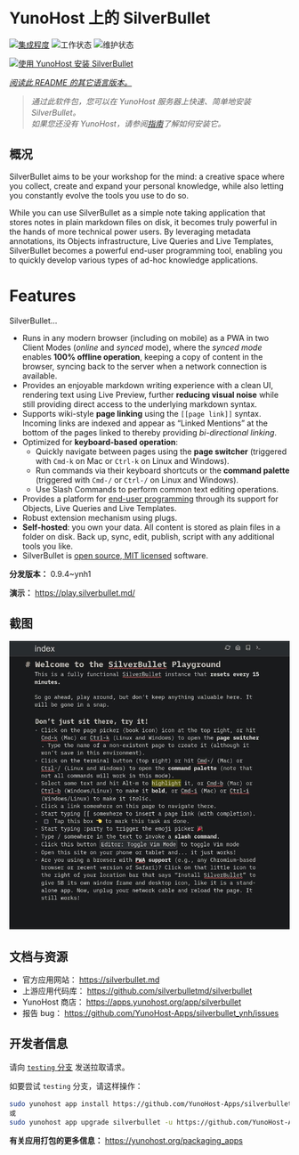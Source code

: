 <!--
注意：此 README 由 <https://github.com/YunoHost/apps/tree/master/tools/readme_generator> 自动生成
请勿手动编辑。
-->

# YunoHost 上的 SilverBullet

[![集成程度](https://dash.yunohost.org/integration/silverbullet.svg)](https://ci-apps.yunohost.org/ci/apps/silverbullet/) ![工作状态](https://ci-apps.yunohost.org/ci/badges/silverbullet.status.svg) ![维护状态](https://ci-apps.yunohost.org/ci/badges/silverbullet.maintain.svg)

[![使用 YunoHost 安装 SilverBullet](https://install-app.yunohost.org/install-with-yunohost.svg)](https://install-app.yunohost.org/?app=silverbullet)

*[阅读此 README 的其它语言版本。](./ALL_README.md)*

> *通过此软件包，您可以在 YunoHost 服务器上快速、简单地安装 SilverBullet。*  
> *如果您还没有 YunoHost，请参阅[指南](https://yunohost.org/install)了解如何安装它。*

## 概况

SilverBullet aims to be your workshop for the mind: a creative space where you collect, create and expand your personal knowledge, while also letting you constantly evolve the tools you use to do so.

While you can use SilverBullet as a simple note taking application that stores notes in plain markdown files on disk, it becomes truly powerful in the hands of more technical power users. By leveraging metadata annotations, its Objects infrastructure, Live Queries and Live Templates, SilverBullet becomes a powerful end-user programming tool, enabling you to quickly develop various types of ad-hoc knowledge applications.

# Features

SilverBullet...

- Runs in any modern browser (including on mobile) as a PWA in two Client Modes (_online_ and _synced_ mode), where the _synced mode_ enables **100% offline operation**, keeping a copy of content in the browser, syncing back to the server when a network connection is available.
- Provides an enjoyable markdown writing experience with a clean UI, rendering text using Live Preview, further **reducing visual noise** while still providing direct access to the underlying markdown syntax.
- Supports wiki-style **page linking** using the `[[page link]]` syntax. Incoming links are indexed and appear as “Linked Mentions” at the bottom of the pages linked to thereby providing _bi-directional linking_.
- Optimized for **keyboard-based operation**:
  - Quickly navigate between pages using the **page switcher** (triggered with `Cmd-k` on Mac or `Ctrl-k` on Linux and Windows).
  - Run commands via their keyboard shortcuts or the **command palette** (triggered with `Cmd-/` or `Ctrl-/` on Linux and Windows).
  - Use Slash Commands to perform common text editing operations.
- Provides a platform for [end-user programming](https://www.inkandswitch.com/end-user-programming/) through its support for Objects, Live Queries and Live Templates.
- Robust extension mechanism using plugs.
- **Self-hosted**: you own your data. All content is stored as plain files in a folder on disk. Back up, sync, edit, publish, script with any additional tools you like.
- SilverBullet is [open source, MIT licensed](https://github.com/silverbulletmd/silverbullet) software.


**分发版本：** 0.9.4~ynh1

**演示：** <https://play.silverbullet.md/>

## 截图

![SilverBullet 的截图](./doc/screenshots/silverbullet.jpg)

## 文档与资源

- 官方应用网站： <https://silverbullet.md>
- 上游应用代码库： <https://github.com/silverbulletmd/silverbullet>
- YunoHost 商店： <https://apps.yunohost.org/app/silverbullet>
- 报告 bug： <https://github.com/YunoHost-Apps/silverbullet_ynh/issues>

## 开发者信息

请向 [`testing` 分支](https://github.com/YunoHost-Apps/silverbullet_ynh/tree/testing) 发送拉取请求。

如要尝试 `testing` 分支，请这样操作：

```bash
sudo yunohost app install https://github.com/YunoHost-Apps/silverbullet_ynh/tree/testing --debug
或
sudo yunohost app upgrade silverbullet -u https://github.com/YunoHost-Apps/silverbullet_ynh/tree/testing --debug
```

**有关应用打包的更多信息：** <https://yunohost.org/packaging_apps>
